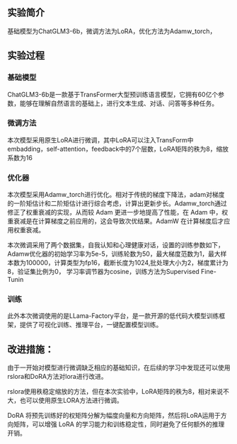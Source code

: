 ## 实验简介 
基础模型为ChatGLM3-6b，微调方法为LoRA，优化方法为Adamw_torch，
## 实验过程
### 基础模型
ChatGLM3-6b是一款基于TransFormer大型预训练语言模型，它拥有60亿个参数，能够在理解自然语言的基础上，进行文本生成、对话、问答等多种任务。
### 微调方法
本次模型采用原生LoRA进行微调，其中LoRA可以注入TransForm中embadding，self-attention，feedback中的7个层数，LoRA矩阵的秩为8，缩放系数为16
### 优化器
本次模型采用Adamw_torch进行优化。相对于传统的梯度下降法，adam对梯度的一阶矩估计和二阶矩估计进行综合考虑，计算出更新步长。Adamw_torch通过修正了权重衰减的实现，从而较 Adam 更进一步地提高了性能，在 Adam 中，权重衰减是在计算梯度之前应用的，这会导致次优结果。AdamW 在计算梯度后才应用权重衰减。
  
本次微调采用了两个数据集，自我认知和心理健康对话，设置的训练参数如下，Adamw优化器的初始学习率为5e-5，训练轮数为50，最大梯度范数为1，最大样本数为100000，计算类型为fp16，截断长度为1024,批处理大小为2，梯度累计为8，验证集比例为0， 学习率调节器为cosine，训练方法为Supervised Fine-Tunin
### 训练
此外本次微调使用的是LLama-Factory平台，是一款开源的低代码大模型训练框架，提供了可视化训练、推理平台，一键配置模型训练。

## 改进措施：
由于一开始对模型进行微调缺乏相应的基础知识，在后续的学习中发现还可以使用rslora和DoRA方法对lora进行改进。
  
rslora使用秩稳定缩放的方法，但在本次实验中，LoRA矩阵的秩为8，相对来说不大，也可以使用原生LORA方法进行微调。
  
DoRA 将预先训练好的权矩阵分解为幅度向量和方向矩阵，然后将LoRA运用于方向矩阵，可以增强 LoRA 的学习能力和训练稳定性，同时避免了任何额外的推理开销。
